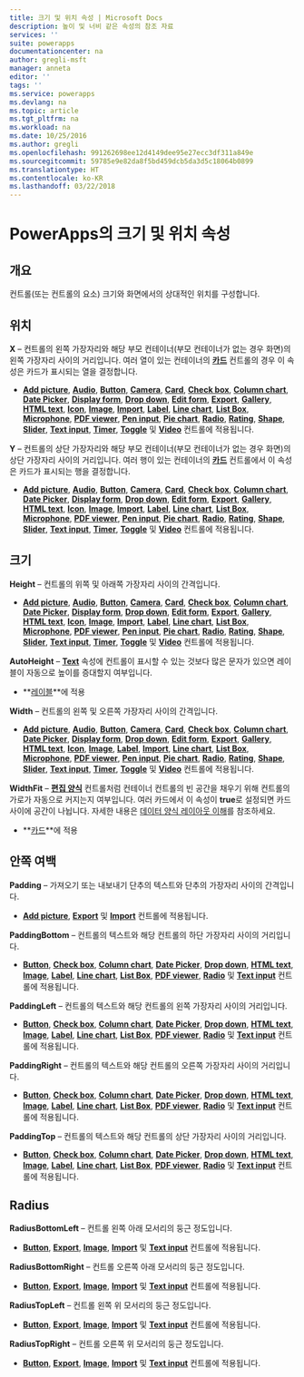 ```yaml
---
title: 크기 및 위치 속성 | Microsoft Docs
description: 높이 및 너비 같은 속성의 참조 자료
services: ''
suite: powerapps
documentationcenter: na
author: gregli-msft
manager: anneta
editor: ''
tags: ''
ms.service: powerapps
ms.devlang: na
ms.topic: article
ms.tgt_pltfrm: na
ms.workload: na
ms.date: 10/25/2016
ms.author: gregli
ms.openlocfilehash: 991262698ee12d4149dee95e27ecc3df311a849e
ms.sourcegitcommit: 59785e9e82da8f5bd459dcb5da3d5c18064b0899
ms.translationtype: HT
ms.contentlocale: ko-KR
ms.lasthandoff: 03/22/2018
---
```

# <a name="size-and-location-properties-in-powerapps"></a>PowerApps의 크기 및 위치 속성
## <a name="overview"></a>개요
컨트롤(또는 컨트롤의 요소) 크기와 화면에서의 상대적인 위치를 구성합니다.

## <a name="position"></a>위치
**X** – 컨트롤의 왼쪽 가장자리와 해당 부모 컨테이너(부모 컨테이너가 없는 경우 화면)의 왼쪽 가장자리 사이의 거리입니다. 여러 열이 있는 컨테이너의 **[카드](control-card.md)** 컨트롤의 경우 이 속성은 카드가 표시되는 열을 결정합니다.

* **[Add picture](control-add-picture.md)**, **[Audio](control-audio-video.md)**, **[Button](control-button.md)**, **[Camera](control-camera.md)**, **[Card](control-card.md)**, **[Check box](control-check-box.md)**, **[Column chart](control-column-line-chart.md)**, **[Date Picker](control-date-picker.md)**, **[Display form](control-form-detail.md)**, **[Drop down](control-drop-down.md)**, **[Edit form](control-form-detail.md)**, **[Export](control-export-import.md)**, **[Gallery](control-gallery.md)**, **[HTML text](control-html-text.md)**, **[Icon](control-shapes-icons.md)**, **[Image](control-image.md)**, **[Import](control-export-import.md)**, **[Label](control-text-box.md)**, **[Line chart](control-column-line-chart.md)**, **[List Box](control-list-box.md)**, **[Microphone](control-microphone.md)**, **[PDF viewer](control-pdf-viewer.md)**, **[Pen input](control-pen-input.md)**, **[Pie chart](control-pie-chart.md)**, **[Radio](control-radio.md)**, **[Rating](control-rating.md)**, **[Shape](control-shapes-icons.md)**, **[Slider](control-slider.md)**, **[Text input](control-text-input.md)**, **[Timer](control-timer.md)**, **[Toggle](control-toggle.md)** 및 **[Video](control-audio-video.md)** 컨트롤에 적용됩니다.

**Y** – 컨트롤의 상단 가장자리와 해당 부모 컨테이너(부모 컨테이너가 없는 경우 화면)의 상단 가장자리 사이의 거리입니다. 여러 행이 있는 컨테이너의 **[카드](control-card.md)** 컨트롤에서 이 속성은 카드가 표시되는 행을 결정합니다.

* **[Add picture](control-add-picture.md)**, **[Audio](control-audio-video.md)**, **[Button](control-button.md)**, **[Camera](control-camera.md)**, **[Card](control-card.md)**, **[Check box](control-check-box.md)**, **[Column chart](control-column-line-chart.md)**, **[Date Picker](control-date-picker.md)**, **[Display form](control-form-detail.md)**, **[Drop down](control-drop-down.md)**, **[Edit form](control-form-detail.md)**, **[Export](control-export-import.md)**, **[Gallery](control-gallery.md)**, **[HTML text](control-html-text.md)**, **[Icon](control-shapes-icons.md)**, **[Image](control-image.md)**, **[Import](control-export-import.md)**, **[Label](control-text-box.md)**, **[Line chart](control-column-line-chart.md)**, **[List Box](control-list-box.md)**, **[Microphone](control-microphone.md)**, **[PDF viewer](control-pdf-viewer.md)**, **[Pen input](control-pen-input.md)**, **[Pie chart](control-pie-chart.md)**, **[Radio](control-radio.md)**, **[Rating](control-rating.md)**, **[Shape](control-shapes-icons.md)**, **[Slider](control-slider.md)**, **[Text input](control-text-input.md)**, **[Timer](control-timer.md)**, **[Toggle](control-toggle.md)** 및 **[Video](control-audio-video.md)** 컨트롤에 적용됩니다.

## <a name="size"></a>크기
**Height** – 컨트롤의 위쪽 및 아래쪽 가장자리 사이의 간격입니다.

* **[Add picture](control-add-picture.md)**, **[Audio](control-audio-video.md)**, **[Button](control-button.md)**, **[Camera](control-camera.md)**, **[Card](control-card.md)**, **[Check box](control-check-box.md)**, **[Column chart](control-column-line-chart.md)**, **[Date Picker](control-date-picker.md)**, **[Display form](control-form-detail.md)**, **[Drop down](control-drop-down.md)**, **[Edit form](control-form-detail.md)**, **[Export](control-export-import.md)**, **[Gallery](control-gallery.md)**, **[HTML text](control-html-text.md)**, **[Icon](control-shapes-icons.md)**, **[Image](control-image.md)**, **[Import](control-export-import.md)**, **[Label](control-text-box.md)**, **[Line chart](control-column-line-chart.md)**, **[List Box](control-list-box.md)**, **[Microphone](control-microphone.md)**, **[PDF viewer](control-pdf-viewer.md)**, **[Pen input](control-pen-input.md)**, **[Pie chart](control-pie-chart.md)**, **[Radio](control-radio.md)**, **[Rating](control-rating.md)**, **[Shape](control-shapes-icons.md)**, **[Slider](control-slider.md)**, **[Text input](control-text-input.md)**, **[Timer](control-timer.md)**, **[Toggle](control-toggle.md)** 및 **[Video](control-audio-video.md)** 컨트롤에 적용됩니다.

**AutoHeight** – **[Text](properties-core.md)** 속성에 컨트롤이 표시할 수 있는 것보다 많은 문자가 있으면 레이블이 자동으로 높이를 증대할지 여부입니다.  

* **[레이블](control-text-box.md)**에 적용

**Width** – 컨트롤의 왼쪽 및 오른쪽 가장자리 사이의 간격입니다.

* **[Add picture](control-add-picture.md)**, **[Audio](control-audio-video.md)**, **[Button](control-button.md)**, **[Camera](control-camera.md)**, **[Card](control-card.md)**, **[Check box](control-check-box.md)**, **[Column chart](control-column-line-chart.md)**, **[Date Picker](control-date-picker.md)**, **[Display form](control-form-detail.md)**, **[Drop down](control-drop-down.md)**, **[Edit form](control-form-detail.md)**, **[Export](control-export-import.md)**, **[Gallery](control-gallery.md)**, **[HTML text](control-html-text.md)**, **[Icon](control-shapes-icons.md)**, **[Image](control-image.md)**, **[Label](control-text-box.md)**, **[Import](control-export-import.md)**, **[Line chart](control-column-line-chart.md)**, **[List Box](control-list-box.md)**, **[Microphone](control-microphone.md)**, **[PDF viewer](control-pdf-viewer.md)**, **[Pen input](control-pen-input.md)**, **[Pie chart](control-pie-chart.md)**, **[Radio](control-radio.md)**, **[Rating](control-rating.md)**, **[Shape](control-shapes-icons.md)**, **[Slider](control-slider.md)**, **[Text input](control-text-input.md)**, **[Timer](control-timer.md)**, **[Toggle](control-toggle.md)** 및 **[Video](control-audio-video.md)** 컨트롤에 적용됩니다.

**WidthFit** – **[편집 양식](control-form-detail.md)** 컨트롤처럼 컨테이너 컨트롤의 빈 공간을 채우기 위해 컨트롤의 가로가 자동으로 커지는지 여부입니다. 여러 카드에서 이 속성이 **true**로 설정되면 카드 사이에 공간이 나뉩니다. 자세한 내용은 [데이터 양식 레이아웃 이해](../working-with-form-layout.md)를 참조하세요.

* **[카드](control-card.md)**에 적용

## <a name="padding"></a>안쪽 여백
**Padding** – 가져오기 또는 내보내기 단추의 텍스트와 단추의 가장자리 사이의 간격입니다.

* **[Add picture](control-add-picture.md)**, **[Export](control-export-import.md)** 및 **[Import](control-export-import.md)** 컨트롤에 적용됩니다.

**PaddingBottom** – 컨트롤의 텍스트와 해당 컨트롤의 하단 가장자리 사이의 거리입니다.

* **[Button](control-button.md)**, **[Check box](control-check-box.md)**, **[Column chart](control-column-line-chart.md)**, **[Date Picker](control-date-picker.md)**, **[Drop down](control-drop-down.md)**, **[HTML text](control-html-text.md)**, **[Image](control-image.md)**, **[Label](control-text-box.md)**, **[Line chart](control-column-line-chart.md)**, **[List Box](control-list-box.md)**, **[PDF viewer](control-pdf-viewer.md)**, **[Radio](control-radio.md)** 및 **[Text input](control-text-input.md)** 컨트롤에 적용됩니다.

**PaddingLeft** – 컨트롤의 텍스트와 해당 컨트롤의 왼쪽 가장자리 사이의 거리입니다.

* **[Button](control-button.md)**, **[Check box](control-check-box.md)**, **[Column chart](control-column-line-chart.md)**, **[Date Picker](control-date-picker.md)**, **[Drop down](control-drop-down.md)**, **[HTML text](control-html-text.md)**, **[Image](control-image.md)**, **[Label](control-text-box.md)**, **[Line chart](control-column-line-chart.md)**, **[List Box](control-list-box.md)**, **[PDF viewer](control-pdf-viewer.md)**, **[Radio](control-radio.md)** 및 **[Text input](control-text-input.md)** 컨트롤에 적용됩니다.

**PaddingRight** – 컨트롤의 텍스트와 해당 컨트롤의 오른쪽 가장자리 사이의 거리입니다.

* **[Button](control-button.md)**, **[Check box](control-check-box.md)**, **[Column chart](control-column-line-chart.md)**, **[Date Picker](control-date-picker.md)**, **[Drop down](control-drop-down.md)**, **[HTML text](control-html-text.md)**, **[Image](control-image.md)**, **[Label](control-text-box.md)**, **[Line chart](control-column-line-chart.md)**, **[List Box](control-list-box.md)**, **[PDF viewer](control-pdf-viewer.md)**, **[Radio](control-radio.md)** 및 **[Text input](control-text-input.md)** 컨트롤에 적용됩니다.

**PaddingTop** – 컨트롤의 텍스트와 해당 컨트롤의 상단 가장자리 사이의 거리입니다.

* **[Button](control-button.md)**, **[Check box](control-check-box.md)**, **[Column chart](control-column-line-chart.md)**, **[Date Picker](control-date-picker.md)**, **[Drop down](control-drop-down.md)**, **[HTML text](control-html-text.md)**, **[Image](control-image.md)**, **[Label](control-text-box.md)**, **[Line chart](control-column-line-chart.md)**, **[List Box](control-list-box.md)**, **[PDF viewer](control-pdf-viewer.md)**, **[Radio](control-radio.md)** 및 **[Text input](control-text-input.md)** 컨트롤에 적용됩니다.

## <a name="radius"></a>Radius
**RadiusBottomLeft** – 컨트롤 왼쪽 아래 모서리의 둥근 정도입니다.

* **[Button](control-button.md)**, **[Export](control-export-import.md)**, **[Image](control-image.md)**, **[Import](control-export-import.md)** 및 **[Text input](control-text-input.md)** 컨트롤에 적용됩니다.

**RadiusBottomRight** – 컨트롤 오른쪽 아래 모서리의 둥근 정도입니다.

* **[Button](control-button.md)**, **[Export](control-export-import.md)**, **[Image](control-image.md)**, **[Import](control-export-import.md)** 및 **[Text input](control-text-input.md)** 컨트롤에 적용됩니다.

**RadiusTopLeft** – 컨트롤 왼쪽 위 모서리의 둥근 정도입니다.

* **[Button](control-button.md)**, **[Export](control-export-import.md)**, **[Image](control-image.md)**, **[Import](control-export-import.md)** 및 **[Text input](control-text-input.md)** 컨트롤에 적용됩니다.

**RadiusTopRight** – 컨트롤 오른쪽 위 모서리의 둥근 정도입니다.

* **[Button](control-button.md)**, **[Export](control-export-import.md)**, **[Image](control-image.md)**, **[Import](control-export-import.md)** 및 **[Text input](control-text-input.md)** 컨트롤에 적용됩니다.

